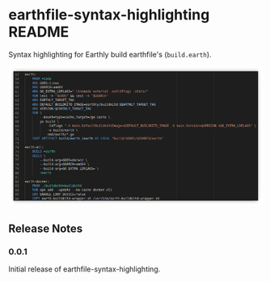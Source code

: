 # earthfile-syntax-highlighting README

Syntax highlighting for Earthly build earthfile's (`build.earth`).

![Earthfile Syntax Highlighting](../../images/vscode-plugin.png)

## Release Notes

### 0.0.1

Initial release of earthfile-syntax-highlighting.

